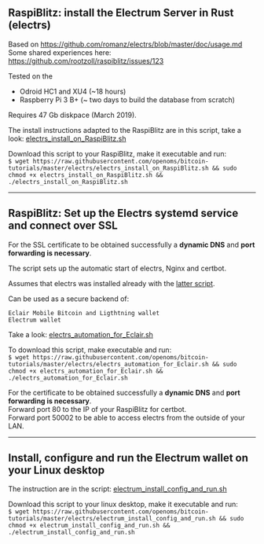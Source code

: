 ## RaspiBlitz: install the Electrum Server in Rust (electrs)
Based on https://github.com/romanz/electrs/blob/master/doc/usage.md
Some shared experiences here: https://github.com/rootzoll/raspiblitz/issues/123

Tested on the
* Odroid HC1 and XU4 (~18 hours)
* Raspberry Pi 3 B+ (~ two days to build the database from scratch)

Requires 47 Gb diskpace (March 2019).

The install instructions adapted to the RaspiBlitz are in this script, take a look: [electrs_install_on_RaspiBlitz.sh](electrs_install_on_RaspiBlitz.sh)

Download this script to your RaspiBlitz, make it executable and run:  
`$ wget https://raw.githubusercontent.com/openoms/bitcoin-tutorials/master/electrs/electrs_install_on_RaspiBlitz.sh && sudo chmod +x electrs_install_on_RaspiBlitz.sh && ./electrs_install_on_RaspiBlitz.sh`  

---

## RaspiBlitz: Set up the Electrs systemd service and connect over SSL 

For the SSL certificate to be obtained successfully a **dynamic DNS** and **port forwarding is necessary**.

The script sets up the automatic start of electrs, Nginx and certbot.

Assumes that electrs was installed already with the [latter script](https://github.com/openoms/bitcoin-tutorials/blob/master/electrs/.README.md#raspiblitz-install-the-electrum-server-in-rust-electrs).

Can be used as a secure backend of:

    Eclair Mobile Bitcoin and Ligthtning wallet
    Electrum wallet

Take a look: [electrs_automation_for_Eclair.sh](electrs_automation_for_Eclair.sh)

To download this script, make executable and run:  
`$ wget https://raw.githubusercontent.com/openoms/bitcoin-tutorials/master/electrs/electrs_automation_for_Eclair.sh && sudo chmod +x electrs_automation_for_Eclair.sh && ./electrs_automation_for_Eclair.sh`

For the certificate to be obtained successfully a **dynamic DNS** and **port forwarding is necessary**.  
Forward port 80 to the IP of your RaspiBlitz for certbot.  
Forward port 50002 to be able to access electrs from the outside of your LAN.

---

## Install, configure and run the Electrum wallet on your Linux desktop
The instruction are in the script: [electrum_install_config_and_run.sh](electrum_install_config_and_run.sh)

Download this script to your linux desktop, make it executable and run:  
`$ wget https://raw.githubusercontent.com/openoms/bitcoin-tutorials/master/electrs/electrum_install_config_and_run.sh && sudo chmod +x electrum_install_config_and_run.sh && ./electrum_install_config_and_run.sh`  

